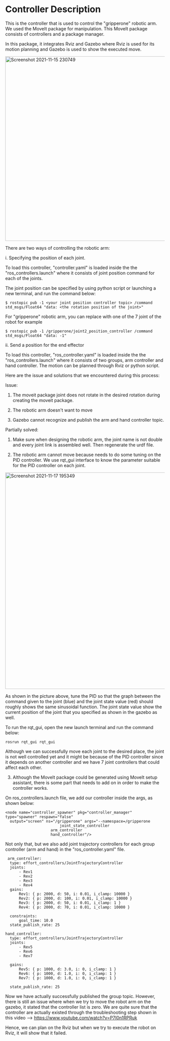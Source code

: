 # Controller Description

This is the controller that is used to control the "gripperone" robotic arm. We used the MoveIt package for manipulation. This MoveIt package consists of controllers and a package manager. 

In this package, it integrates Rviz and Gazebo where Rviz is used for its motion planning and Gazebo is used to show the executed move.


<img width="584" alt="Screenshot 2021-11-15 230749" src="https://user-images.githubusercontent.com/90337307/142190731-ba97849e-e78a-4470-b5cd-a84ce3af2c16.png">

There are two ways of controlling the robotic arm:

i. Specifying the position of each joint. 

 To load this controller, "controller.yaml" is loaded inside the the "ros_controllers.launch" where it consists of joint position command for each of the joints.
 
 The joint position can be specified by using python script or launching a new terminal, and run the command below:
 
  ```
  $ rostopic pub -1 <your joint position controller topic> /command std_msgs/Float64 "data: <the rotation position of the joint>"
  ```
  For "gripperone" robotic arm, you can replace <your joint position controller> with one of the 7 joint of the robot for example 
  
  ```
  $ rostopic pub -1 /gripperone/joint2_position_controller /command std_msgs/Float64 "data: -1"
  ``` 
  
ii. Send a position for the end effector
  
   To load this controller, "ros_controller.yaml" is loaded inside the the "ros_controllers.launch" where it consists of two groups, arm controller and hand controller. The motion can be planned through Rviz or python script. 
  
  
Here are the issue and solutions that we encountered during this process:

Issue:
  
1. The moveit package joint does not rotate in the desired rotation during creating the moveit package.
  
2. The robotic arm doesn't want to move

3. Gazebo cannot recognize and publish the arm and hand controller topic.
  
Partially solved:
  
 1. Make sure when designing the robotic arm, the joint name is not double and every joint link is assembled well. Then regenerate the urdf file.
 
 2. The robotic arm cannot move because needs to do some tuning on the PID controller. We use rqt_gui interface to know the parameter suitable for the PID controller on each joint.
  
  <img width="685" alt="Screenshot 2021-11-17 195349" src="https://user-images.githubusercontent.com/90337307/142196177-9a6b34cc-e00c-48be-9943-c37bf19ae780.png">
  
  As shown in the picture above, tune the PID so that the graph between the command given to the joint (blue) and the joint state value (red) should roughly shows the same sinusoidal function. The joint state value show the current position of the joint that you specified as shown in the gazebo as well. 
 
  To run the rqt_gui, open the new launch terminal and run the command below:
  
  ``` 
  rosrun rqt_gui rqt_gui
  ```
  
  Although we can successfully move each joint to the desired place, the joint is not well controlled yet and it might be because of the PID controller since it depends on another controller and we have 7 joint controllers that could affect each other. 
  
 3. Although the MoveIt package could be generated using MoveIt setup assistant, there is some part that needs to add on in order to make the controller works. 
  
  On ros_controllers.launch file, we add our controller inside the args, as shown below:
  
  ```
  <node name="controller_spawner" pkg="controller_manager" type="spawner" respawn="false"
    output="screen" ns="/gripperone" args="--namespace=/gripperone
    					  joint_state_controller
					  arm_controller
					  hand_controller"/>
  ```
  
  Not only that, but we also add joint trajectory controllers for each group controller (arm and hand) in the "ros_controller.yaml" file.
  
  ```
   arm_controller:
    type: effort_controllers/JointTrajectoryController
    joints:
        - Rev1
        - Rev2
        - Rev3
        - Rev4
    gains:
        Rev1: { p: 2000, d: 50, i: 0.01, i_clamp: 10000 }
        Rev2: { p: 2000, d: 100, i: 0.01, i_clamp: 10000 }
        Rev3: { p: 2000, d: 50, i: 0.01, i_clamp: 1 }
        Rev4: { p: 2000, d: 70, i: 0.01, i_clamp: 10000 }

    constraints:
        goal_time: 10.0
    state_publish_rate: 25

  hand_controller:
    type: effort_controllers/JointTrajectoryController
    joints:
        - Rev5
        - Rev6
        - Rev7

    gains:
        Rev5: { p: 1000, d: 3.0, i: 0, i_clamp: 1 }
        Rev6: { p: 1000, d: 1.0, i: 0, i_clamp: 1 }
        Rev7: { p: 1000, d: 1.0, i: 0, i_clamp: 1 }

    state_publish_rate: 25
  ```
Now we have actually successfully published the group topic. However, there is still an issue where when we try to move the robot arm on the gazebo, it stated that the controller list is zero. We are quite sure that the controller are actually existed through the troubleshooting step shown in this video -->  https://www.youtube.com/watch?v=P7I0n1RPRuk 
	
Hence, we can plan on the Rviz but when we try to execute the robot on Rviz, it will show that it failed. 
